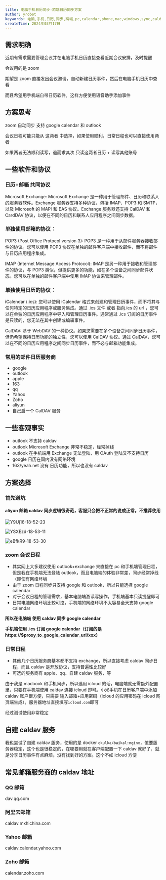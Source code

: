 ```yaml
---
title: 电脑手机日历同步-跨端日历同步方案
author: yrobot
keywords: 电脑,手机,日历,同步,跨端,pc,calendar,phone,mac,windows,sync,caldav
createTime: 2024年03月17日
---
```


## 需求明确

近期有需求需要管理会议并在电脑手机日历直接查看近期会议安排，及时提醒

会议用的是 zoom

期望是 zoom 直接发出会议邀请，自动新建日历事件，然后在电脑手机日历中查看

而且希望用手机端自带日历软件，这样方便使用语音助手添加事件

## 方案思考

zoom 自动同步 支持 google calendar 和 outlook

会议日程可能只能从 这两者 中选择，如果使用顺利，日常日程也可以直接使用两者

如果两者无法顺利读写，退而求其次 只读这两者日历 + 读写其他账号

## 一些软件和协议

### 日历+邮箱 共同协议

Microsoft Exchange: Microsoft Exchange 是一种用于管理邮件、日历和联系人的服务器软件。Exchange 服务器支持多种协议，包括 IMAP、POP3 和 SMTP，以及 Microsoft 的 MAPI 和 EAS 协议。Exchange 服务器还支持 CalDAV 和 CardDAV 协议，以便在不同的日历和联系人应用程序之间同步数据。

### 单独使用邮箱的协议：

POP3 (Post Office Protocol version 3): POP3 是一种用于从邮件服务器接收邮件的协议。您可以使用 POP3 协议在单独的邮件客户端中接收邮件，而不将邮件与日历应用程序集成。

IMAP (Internet Message Access Protocol): IMAP 是另一种用于接收和管理邮件的协议，与 POP3 类似，但提供更多的功能，如在多个设备之间同步邮件状态。您可以在单独的邮件客户端中使用 IMAP 协议来管理邮件。

### 单独使用日历的协议：

iCalendar (.ics): 您可以使用 iCalendar 格式来创建和管理日历事件，而不将其与任何特定的日历应用程序或服务集成。通过 .ics 文件 或者 指向.ics 的 url ，您可以在单独的日历应用程序中导入和管理日历事件。通常通过 .ics 订阅的日历事件是只读的，您无法在其中创建或编辑事件。

CalDAV: 基于 WebDAV 的一种协议。如果您需要在多个设备之间同步日历事件，但仍希望保持日历功能的独立性，您可以使用 CalDAV 协议。通过 CalDAV，您可以在不同的日历应用程序之间同步日历事件，而不必与邮箱功能集成。

### 常用的邮件日历服务商

- google
- outlook
- apple
- 163
- qq
- Yahoo
- Zoho
- aliyun
- 自己启一个 CalDAV 服务

## 一些客观事实

- outlook 不支持 caldav
- outlook Microsoft Exchange 非常不稳定，经常掉线
- outlook 在手机端用 Exchange 无法登陆，用 OAuth 登陆又不支持日历
- google 日历在国内没有网络环境
- 163/yeah.net 没有 日历功能，所以也没有 caldav

## 方案选择

### 首先避坑

#### aliyun 邮箱 caldav 同步逻辑很奇葩，客服只会把不正常的说成正常，不推荐使用

![Y9Uj16-18-52-23](https://images.yrobot.top/2024-03-28/Y9Uj16-18-52-23.png)

![YSXEzd-18-53-11](https://images.yrobot.top/2024-03-28/YSXEzd-18-53-11.png)

![eBfkR9-18-53-30](https://images.yrobot.top/2024-03-28/eBfkR9-18-53-30.png)

### zoom 会议日程

- 其实网上大多建议使用 outlook+exchange 来直接在 pc 和手机端管理日程，但是我在手机端无法登陆 outlook，而且电脑端的体验非常差，同步经常掉线（即使有网络环境
- 由于 zoom 日程同步只支持 google 和 outlook，所以只能选择 google calendar
- 对于会议日程的管理需求，基本电脑端游读写操作，手机端基本只读提醒即可
- 日常电脑网络环境比较可控，手机端的网络环境不太容易全天支持 google calendar

**所以在电脑端 使用 caldav 同步 google calendar**

**手机端使用 .ics 订阅 google calendar（订阅的是 https://$proxy_to_google_calendar_url/xxx）**

### 日常日程

- 其他几个日历服务商基本都不支持 exchange，所以直接考虑 caldav 同步日程，而且 caldav 是开放协议，支持普遍性比较好
- 可选的服务商有 apple、qq、自建 caldav 服务，等

由于我是 macbook 和手机同步，所以选用 icloud 的话，电脑端就无需额外配置里，只要在手机端使用 caldav 连接 icloud 即可。小米手机在日历客户端中添加 caldav 账户很方便，只需要 输入邮箱+应用密码（icloud 的应用密码在 icloud 网页端生成），服务器地址直接填写`icloud.com`即可

经过测试使用非常稳定

## 自建 caldav 服务

我也尝试了自建 caldav 服务，使用的是 docker `ckulka/baikal:nginx`，值要服务器稳定，这个也是很稳定的，在哪要用就在客户端配置一下 caldav 就好了，就是分享日历事件有点麻烦，没有找到好的方案。这个不如 icloud 方便

## 常见邮箱服务商的 caldav 地址

### QQ 邮箱

dav.qq.com

### 阿里云邮箱

caldav.mxhichina.com

### Yahoo 邮箱

caldav.calendar.yahoo.com

### Zoho 邮箱

calendar.zoho.com
